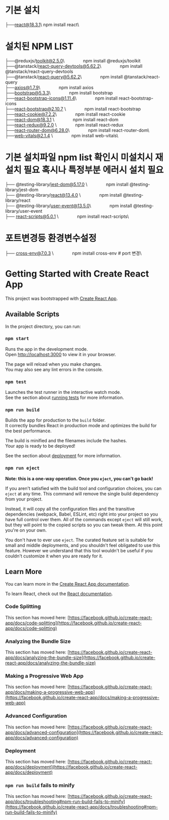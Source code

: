 # 기본 설치
├──react@18.3.1\     npm install react\


# 설치된 NPM LIST
├──@reduxjs/toolkit@2.5.0\            &nbsp;&nbsp; &nbsp; &nbsp;&nbsp; &nbsp; &nbsp; &nbsp;      npm install @reduxjs/toolkit\
├──@tanstack/react-query-devtools@5.62.2\  &nbsp;&nbsp; &nbsp; &nbsp;&nbsp; &nbsp; &nbsp; &nbsp; npm install @tanstack/react-query-devtools\
├──@tanstack/react-query@5.62.2\        &nbsp;&nbsp; &nbsp; &nbsp;&nbsp; &nbsp; &nbsp; &nbsp;    npm install @tanstack/react-query\
├──axios@1.7.9\                       &nbsp;&nbsp; &nbsp; &nbsp;&nbsp; &nbsp; &nbsp; &nbsp;      npm install axios\
├──bootstrap@5.3.3\                    &nbsp;&nbsp; &nbsp; &nbsp;&nbsp; &nbsp; &nbsp; &nbsp;     npm install bootstrap\
├──react-bootstrap-icons@1.11.4\      &nbsp;&nbsp; &nbsp; &nbsp;&nbsp; &nbsp; &nbsp; &nbsp;     npm install react-bootstrap-icons\
├──react-bootstrap@2.10.7 \            &nbsp;&nbsp; &nbsp; &nbsp;&nbsp; &nbsp; &nbsp; &nbsp;     npm install react-bootstrap\
├──react-cookie@7.2.2\                 &nbsp;&nbsp; &nbsp; &nbsp;&nbsp; &nbsp; &nbsp; &nbsp;     npm install react-cookie\
├──react-dom@18.3.1  \                 &nbsp;&nbsp; &nbsp; &nbsp;&nbsp; &nbsp; &nbsp; &nbsp;     npm install react-dom\
├──react-redux@9.2.0   \              &nbsp;&nbsp; &nbsp; &nbsp;&nbsp; &nbsp; &nbsp; &nbsp;      npm install react-redux\
├──react-router-dom@6.28.0\          &nbsp;&nbsp; &nbsp; &nbsp;&nbsp; &nbsp; &nbsp; &nbsp;     npm install react-router-dom\                     
├──web-vitals@2.1.4      \             &nbsp;&nbsp; &nbsp; &nbsp;&nbsp; &nbsp; &nbsp; &nbsp;     npm install web-vitals\



# 기본 설치파일  npm list 확인시 미설치시 재설치 필요 혹시나 특정부분 에러시 설치 필요
├── @testing-library/jest-dom@5.17.0 \  &nbsp;&nbsp; &nbsp; &nbsp;&nbsp; &nbsp; &nbsp; &nbsp;   npm install @testing-library/jest-dom\
├── @testing-library/react@13.4.0  \    &nbsp;&nbsp; &nbsp; &nbsp;&nbsp; &nbsp; &nbsp; &nbsp;   npm install @testing-library/react\
├── @testing-library/user-event@13.5.0\ &nbsp;&nbsp; &nbsp; &nbsp;&nbsp; &nbsp; &nbsp; &nbsp;   npm install @testing-library/user-event\
├── react-scripts@5.0.1   \             &nbsp;&nbsp; &nbsp; &nbsp;&nbsp; &nbsp; &nbsp; &nbsp;   npm install react-scripts\



# 포트변경등 환경변수설정
├── cross-env@7.0.3  \              &nbsp;&nbsp; &nbsp; &nbsp;&nbsp; &nbsp; &nbsp; &nbsp;     npm install cross-env # port 변경\



















# Getting Started with Create React App

This project was bootstrapped with [Create React App](https://github.com/facebook/create-react-app).

## Available Scripts

In the project directory, you can run:

### `npm start`

Runs the app in the development mode.\
Open [http://localhost:3000](http://localhost:3000) to view it in your browser.

The page will reload when you make changes.\
You may also see any lint errors in the console.

### `npm test`

Launches the test runner in the interactive watch mode.\
See the section about [running tests](https://facebook.github.io/create-react-app/docs/running-tests) for more information.

### `npm run build`

Builds the app for production to the `build` folder.\
It correctly bundles React in production mode and optimizes the build for the best performance.

The build is minified and the filenames include the hashes.\
Your app is ready to be deployed!

See the section about [deployment](https://facebook.github.io/create-react-app/docs/deployment) for more information.

### `npm run eject`

**Note: this is a one-way operation. Once you `eject`, you can't go back!**

If you aren't satisfied with the build tool and configuration choices, you can `eject` at any time. This command will remove the single build dependency from your project.

Instead, it will copy all the configuration files and the transitive dependencies (webpack, Babel, ESLint, etc) right into your project so you have full control over them. All of the commands except `eject` will still work, but they will point to the copied scripts so you can tweak them. At this point you're on your own.

You don't have to ever use `eject`. The curated feature set is suitable for small and middle deployments, and you shouldn't feel obligated to use this feature. However we understand that this tool wouldn't be useful if you couldn't customize it when you are ready for it.

## Learn More

You can learn more in the [Create React App documentation](https://facebook.github.io/create-react-app/docs/getting-started).

To learn React, check out the [React documentation](https://reactjs.org/).

### Code Splitting

This section has moved here: [https://facebook.github.io/create-react-app/docs/code-splitting](https://facebook.github.io/create-react-app/docs/code-splitting)

### Analyzing the Bundle Size

This section has moved here: [https://facebook.github.io/create-react-app/docs/analyzing-the-bundle-size](https://facebook.github.io/create-react-app/docs/analyzing-the-bundle-size)

### Making a Progressive Web App

This section has moved here: [https://facebook.github.io/create-react-app/docs/making-a-progressive-web-app](https://facebook.github.io/create-react-app/docs/making-a-progressive-web-app)

### Advanced Configuration

This section has moved here: [https://facebook.github.io/create-react-app/docs/advanced-configuration](https://facebook.github.io/create-react-app/docs/advanced-configuration)

### Deployment

This section has moved here: [https://facebook.github.io/create-react-app/docs/deployment](https://facebook.github.io/create-react-app/docs/deployment)

### `npm run build` fails to minify

This section has moved here: [https://facebook.github.io/create-react-app/docs/troubleshooting#npm-run-build-fails-to-minify](https://facebook.github.io/create-react-app/docs/troubleshooting#npm-run-build-fails-to-minify)
